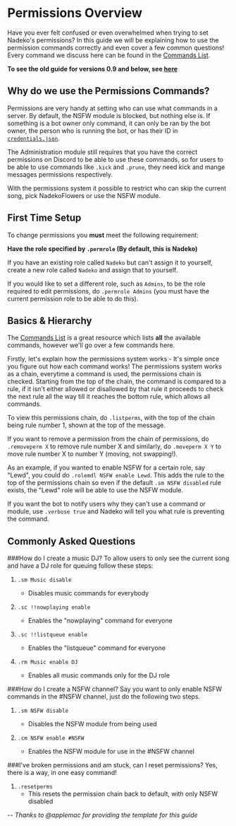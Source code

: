 Permissions Overview
===================
Have you ever felt confused or even overwhelmed when trying to set Nadeko's permissions? In this guide we will be explaining how to use the 
permission commands correctly and even cover a few common questions! Every command we discuss here can be found in the [Commands List](http://nadekobot.readthedocs.io/en/1.0/Commands%20List/#permissions).

**To see the old guide for versions 0.9 and below, see [here](http://nadekobot.readthedocs.io/en/latest/Permissions%20System/)**

Why do we use the Permissions Commands?
------------------------------
Permissions are very handy at setting who can use what commands in a server. By default, the NSFW module is blocked, but nothing else is. If something is a bot owner only command, it can only be ran by the bot owner, the person who is running the bot, or has their ID in [`credentials.json`](http://nadekobot.readthedocs.io/en/1.0/JSON%20Explanations/ "Setting up your credentials"). 

The Administration module still requires that you have the correct permissions on Discord to be able to use these commands, so for users to be able to use commands like `.kick` and `.prune`, they need kick and mange messages permissions respectively.

With the permissions system it possible to restrict who can skip the current song, pick NadekoFlowers or use the NSFW module.

First Time Setup
------------------
To change permissions you **must** meet the following requirement:

**Have the role specified by `.permrole` (By default, this is Nadeko)**

If you have an existing role called `Nadeko` but can't assign it to yourself, create a new role called `Nadeko` and assign that to yourself.

If you would like to set a different role, such as `Admins`, to be the role required to edit permissions, do `.permrole Admins` (you must have the current permission role to be able to do this).

Basics & Hierarchy
-----
The [Commands List](http://nadekobot.readthedocs.io/en/1.0/Commands%20List/#permissions) is a great resource which lists **all** the available commands, however we'll go over a few commands here.

Firstly, let's explain how the permissions system works - It's simple once you figure out how each command works!
The permissions system works as a chain, everytime a command is used, the permissions chain is checked. Starting from the top of the chain, the command is compared to a rule, if it isn't either allowed or disallowed by that rule it proceeds to check the next rule all the way till it reaches the bottom rule, which allows all commands.

To view this permissions chain, do `.listperms`, with the top of the chain being rule number 1, shown at the top of the message.

If you want to remove a permission from the chain of permissions, do `.removeperm X` to remove rule number X and similarly, do `.moveperm X Y` to move rule number X to number Y (moving, not swapping!).

As an example, if you wanted to enable NSFW for a certain role, say "Lewd", you could do `.rolemdl NSFW enable Lewd`.
This adds the rule to the top of the permissions chain so even if the default `.sm NSFW disabled` rule exists, the "Lewd" role will be able to use the NSFW module.

If you want the bot to notify users why they can't use a command or module, use `.verbose true` and Nadeko will tell you what rule is preventing the command.

Commonly Asked Questions
---------------

###How do I create a music DJ?
To allow users to only see the current song and have a DJ role for queuing follow these steps: 

1.	`.sm Music disable`

	*	Disables music commands for everybody

2.	`.sc !!nowplaying enable`

	*	Enables the "nowplaying" command for everyone

3.	`.sc !!listqueue enable`

	*	Enables the "listqueue" command for everyone

4.	`.rm Music enable DJ`

	*	Enables all music commands only for the DJ role


###How do I create a NSFW channel?
Say you want to only enable NSFW commands in the #NSFW channel, just do the following two steps.

1.	`.sm NSFW disable`
	*	Disables the NSFW module from being used

2.	`.cm NSFW enable #NSFW`
	*	Enables the NSFW module for use in the #NSFW channel

###I've broken permissions and am stuck, can I reset permissions?
Yes, there is a way, in one easy command!  

1.	`.resetperms`
	*	This resets the permission chain back to default, with only NSFW disabled  

_-- Thanks to @applemac for providing the template for this guide_
